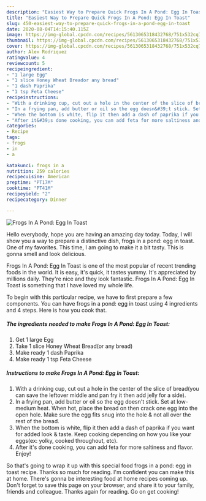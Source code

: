 ```yaml
---
description: "Easiest Way to Prepare Quick Frogs In A Pond: Egg In Toast"
title: "Easiest Way to Prepare Quick Frogs In A Pond: Egg In Toast"
slug: 450-easiest-way-to-prepare-quick-frogs-in-a-pond-egg-in-toast
date: 2020-08-04T14:15:40.115Z
image: https://img-global.cpcdn.com/recipes/5613065318432768/751x532cq70/frogs-in-a-pond-egg-in-toast-recipe-main-photo.jpg
thumbnail: https://img-global.cpcdn.com/recipes/5613065318432768/751x532cq70/frogs-in-a-pond-egg-in-toast-recipe-main-photo.jpg
cover: https://img-global.cpcdn.com/recipes/5613065318432768/751x532cq70/frogs-in-a-pond-egg-in-toast-recipe-main-photo.jpg
author: Alex Rodriquez
ratingvalue: 4
reviewcount: 5
recipeingredient:
- "1 large Egg"
- "1 slice Honey Wheat Breador any bread"
- "1 dash Paprika"
- "1 tsp Feta Cheese"
recipeinstructions:
- "With a drinking cup, cut out a hole in the center of the slice of bread(you can save the leftover middle and pan fry it then add jelly for a side)."
- "In a frying pan, add butter or oil so the egg doesn&#39;t stick. Set at low-medium heat. When hot, place the bread on then crack one egg into the open hole. Make sure the egg fits snug into the hole &amp; not all over the rest of the bread."
- "When the bottom is white, flip it then add a dash of paprika if you want for added look &amp; taste. Keep cooking depending on how you like your eggs(ex: yolky, cooked throughout, etc)."
- "After it&#39;s done cooking, you can add feta for more saltiness and flavor. Enjoy!"
categories:
- Recipe
tags:
- frogs
- in
- a

katakunci: frogs in a 
nutrition: 259 calories
recipecuisine: American
preptime: "PT17M"
cooktime: "PT41M"
recipeyield: "2"
recipecategory: Dinner

---
```



![Frogs In A Pond: Egg In Toast](https://img-global.cpcdn.com/recipes/5613065318432768/751x532cq70/frogs-in-a-pond-egg-in-toast-recipe-main-photo.jpg)

Hello everybody, hope you are having an amazing day today. Today, I will show you a way to prepare a distinctive dish, frogs in a pond: egg in toast. One of my favorites. This time, I am going to make it a bit tasty. This is gonna smell and look delicious.



Frogs In A Pond: Egg In Toast is one of the most popular of recent trending foods in the world. It is easy, it's quick, it tastes yummy. It's appreciated by millions daily. They're nice and they look fantastic. Frogs In A Pond: Egg In Toast is something that I have loved my whole life.


To begin with this particular recipe, we have to first prepare a few components. You can have frogs in a pond: egg in toast using 4 ingredients and 4 steps. Here is how you cook that.

<!--inarticleads1-->

##### The ingredients needed to make Frogs In A Pond: Egg In Toast:

1. Get 1 large Egg
1. Take 1 slice Honey Wheat Bread(or any bread)
1. Make ready 1 dash Paprika
1. Make ready 1 tsp Feta Cheese




<!--inarticleads2-->

##### Instructions to make Frogs In A Pond: Egg In Toast:

1. With a drinking cup, cut out a hole in the center of the slice of bread(you can save the leftover middle and pan fry it then add jelly for a side).
1. In a frying pan, add butter or oil so the egg doesn&#39;t stick. Set at low-medium heat. When hot, place the bread on then crack one egg into the open hole. Make sure the egg fits snug into the hole &amp; not all over the rest of the bread.
1. When the bottom is white, flip it then add a dash of paprika if you want for added look &amp; taste. Keep cooking depending on how you like your eggs(ex: yolky, cooked throughout, etc).
1. After it&#39;s done cooking, you can add feta for more saltiness and flavor. Enjoy!




So that's going to wrap it up with this special food frogs in a pond: egg in toast recipe. Thanks so much for reading. I'm confident you can make this at home. There's gonna be interesting food at home recipes coming up. Don't forget to save this page on your browser, and share it to your family, friends and colleague. Thanks again for reading. Go on get cooking!
